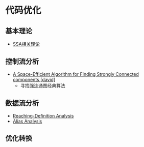 # 代码优化

## 基本理论

* [SSA相关理论](SSAIntroduction.md)

## 控制流分析

* [A Space-Efficient Algorithm for Finding Strongly Connected components [david]](/papers/A%20Space-Efficient%20Algorithm%20for%20Finding%20Strongly%20Connected%20components%20[david].pdf)
  * 寻找强连通图经典算法

## 数据流分析

* [Reaching-Definition Analysis](ReachingDefinitionAnalysis.md)
* [Alias Analysis](AliasAnalysis.md)

## 优化转换
